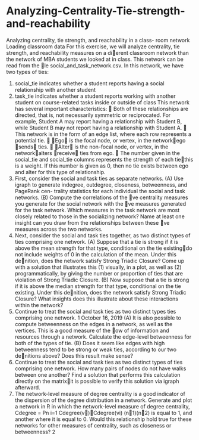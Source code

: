 # Analyzing-Centrality-Tie-strength-and-reachability

Analyzing centrality, tie strength, and reachability in a class-
room network
Loading classroom data
For this exercise, we will analyze centrality, tie strength, and reachability measures on a dierent
classroom network than the network of MBA students we looked at in class. This network can be
read from the le social_and_task_network.csv.
In this network, we have two types of ties:
1. social_tie indicates whether a student reports having a social relationship with another
student
2. task_tie indicates whether a student reports working with another student on course-related
tasks inside or outside of class
This network has several important characteristics:
 Both of these relationships are directed, that is, not necessarily symmetric or reciprocated.
For example, Student A may report having a relationship with Student B, while Student B
may not report having a relationship with Student A.
 This network is in the form of an edge list, where each row represents a potential tie.
 Ego is the focal node, or vertex, in the networkego sends ties.
 Alter is the non-focal node, or vertex, in the networkalters receive ties from ego.
 The number given in the social_tie and social_tie columns represents the strength of
each tiethis is a weight. If this number is given as 0, then no tie exists between ego and
alter for this type of relationship.
1. First, consider the social and task ties as separate networks.
(A) Use igraph to generate indegree, outdegree, closeness, betweenness, and PageRank cen-
trality statistics for each individual the social and task networks.
(B) Compute the correlations of the ve centrality measures you generate for the social
network with the ve measures generated for the task network. Which measures in the
task network are most closely related to those in the socializing network? Name at least
one insight can you draw from the relationships between these ve measures across the
two networks.
2. Next, consider the social and task ties together, as two distinct types of ties comprising one
network.
(A) Suppose that a tie is strong if it is above the mean strength for that type, conditional on
the tie existingdo not include weights of 0 in the calculation of the mean. Under this
denition, does the network satisfy Strong Triadic Closure? Come up with a solution
that illustrates this (1) visually, in a plot, as well as (2) programmatically, by giving the
number or proportion of ties that are violation of Strong Triadic Closure.
(B) Now suppose that a tie is strong if it is above the median strength for that type,
conditional on the tie existing. Under this denition, does the network satisfy Strong
Triadic Closure? What insights does this illustrate about these interactions within the
network?
3. Continue to treat the social and task ties as two distinct types ties comprising one network.
1
October 16, 2019
(A) It is also possible to compute betweenness on the edges in a network, as well as the
vertices. This is a good measure of the ow of information and resources through a
network. Calculate the edge-level betweenness for both of the types of tie.
(B) Does it seem like edges with high betweenness tend to be strong or weak ties, according
to our two denitions above? Does this result make sense?
4. Continue to treat the social and task ties as two distinct types of ties comprising one network.
How many pairs of nodes do not have walks between one another? Find a solution that
performs this calculation directly on the matrixit is possible to verify this solution via
igraph afterward.
5. The network-level measure of degree centrality is a good indicator of the dispersion of the
degree distribution in a network. Generate and plot a network in R in which the network-level
measure of degree centrality,
Cdegree =
Pn
i=1
Cdegree(v)􀀀Cdegree(vi)
(n􀀀1)(n􀀀2)
is equal to 1, and another where it is equal to 0. Would this relationship hold true for these
networks for other measures of centrality, such as closeness or betweenness?
2
